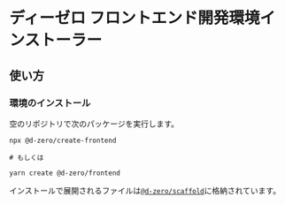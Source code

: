 # ディーゼロ フロントエンド開発環境インストーラー

## 使い方

### 環境のインストール

空のリポジトリで次のパッケージを実行します。

```shell
npx @d-zero/create-frontend

# もしくは

yarn create @d-zero/frontend
```

インストールで展開されるファイルは[`@d-zero/scaffold`](https://github.com/d-zero-dev/frontend-env/blob/main/packages/%40d-zero/scaffold/)に格納されています。
